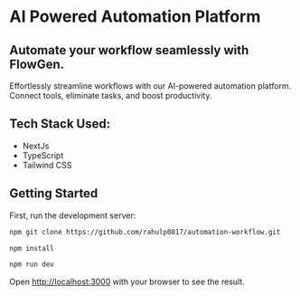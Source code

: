 # AI Powered Automation Platform


## Automate your workflow seamlessly with FlowGen.
Effortlessly streamline workflows with our AI-powered automation platform. Connect tools, eliminate tasks, and boost productivity.

## Tech Stack Used:

- NextJs
- TypeScript
- Tailwind CSS

## Getting Started

First, run the development server:

```bash
npm git clone https://github.com/rahulp0817/automation-workflow.git

npm install

npm run dev
```

Open [http://localhost:3000](http://localhost:3000) with your browser to see the result.

